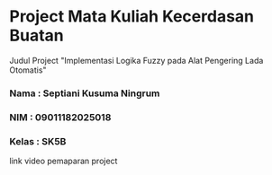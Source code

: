 # Project Mata Kuliah Kecerdasan Buatan

Judul Project "Implementasi Logika Fuzzy pada Alat Pengering Lada Otomatis"

### Nama  : Septiani Kusuma Ningrum
### NIM   : 09011182025018
### Kelas : SK5B

link video pemaparan project 
